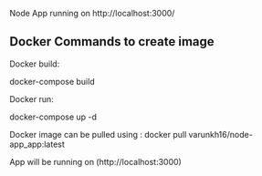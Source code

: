 Node App running on http://localhost:3000/

## Docker Commands to create image

Docker build: 

docker-compose build

Docker run:

docker-compose up -d

Docker image can be pulled using : docker pull varunkh16/node-app_app:latest

App will be running on (http://localhost:3000)